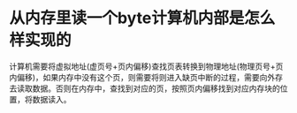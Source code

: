 # 从内存里读一个byte计算机内部是怎么样实现的

计算机需要将虚拟地址(虚页号+页内偏移)查找页表转换到物理地址(物理页号+页内偏移)，如果内存中没有这个页，则需要将则进入缺页中断的过程，需要向外存去读取数据。否则在内存中，查找到对应的页，按照页内偏移找到对应内存块的位置，将数据读入。
